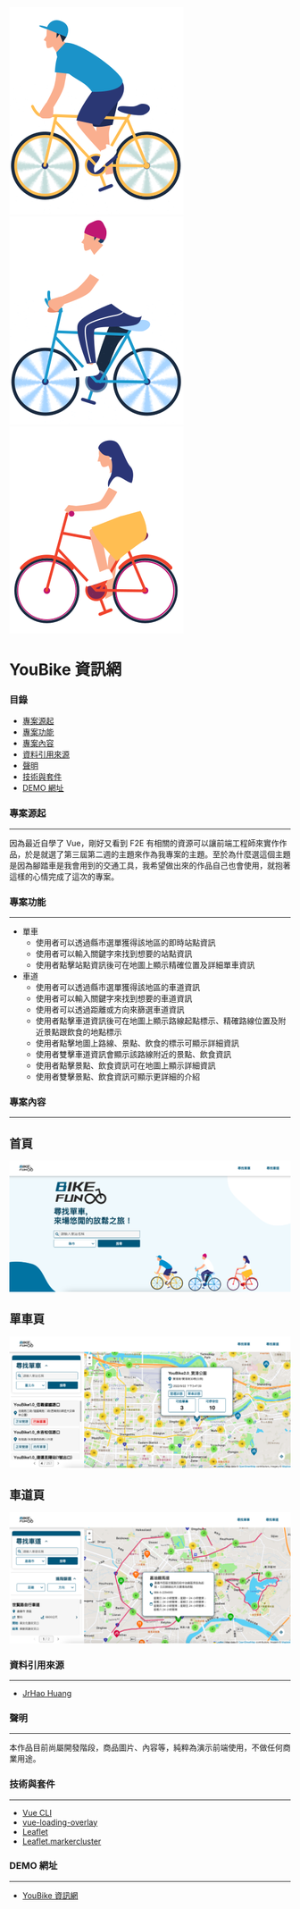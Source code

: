 ![GITHUB](https://github.com/bagoyammy6/Vue/blob/main/src/assets/rideBike2.svg)![GITHUB](https://github.com/bagoyammy6/Vue/blob/main/src/assets/rideBike1.svg)![GITHUB](https://github.com/bagoyammy6/Vue/blob/main/src/assets/rideBike3.svg)
# YouBike 資訊網
### 目錄
- [專案源起](https://github.com/bagoyammy6/Vue#%E5%B0%88%E6%A1%88%E6%BA%90%E8%B5%B7)
- [專案功能](https://github.com/bagoyammy6/Vue#%E5%B0%88%E6%A1%88%E5%8A%9F%E8%83%BD)
- [專案內容](https://github.com/bagoyammy6/Vue#%E5%B0%88%E6%A1%88%E5%85%A7%E5%AE%B9)
- [資料引用來源](https://github.com/bagoyammy6/Vue#%E8%B3%87%E6%96%99%E5%BC%95%E7%94%A8%E4%BE%86%E6%BA%90)
- [聲明](https://github.com/bagoyammy6/Vue#%E8%81%B2%E6%98%8E)
- [技術與套件](https://github.com/bagoyammy6/Vue#%E6%8A%80%E8%A1%93%E8%88%87%E5%A5%97%E4%BB%B6)
- [DEMO 網址](https://github.com/bagoyammy6/Vue#demo-%E7%B6%B2%E5%9D%80)
### 專案源起
---
因為最近自學了 Vue，剛好又看到 F2E 有相關的資源可以讓前端工程師來實作作品，於是就選了第三屆第二週的主題來作為我專案的主題。至於為什麼選這個主題是因為腳踏車是我會用到的交通工具，我希望做出來的作品自己也會使用，就抱著這樣的心情完成了這次的專案。
### 專案功能
---
- 單車
  - 使用者可以透過縣市選單獲得該地區的即時站點資訊
  - 使用者可以輸入關鍵字來找到想要的站點資訊
  - 使用者點擊站點資訊後可在地圖上顯示精確位置及詳細單車資訊
- 車道
  - 使用者可以透過縣市選單獲得該地區的車道資訊
  - 使用者可以輸入關鍵字來找到想要的車道資訊
  - 使用者可以透過距離或方向來篩選車道資訊
  - 使用者點擊車道資訊後可在地圖上顯示路線起點標示、精確路線位置及附近景點跟飲食的地點標示
  - 使用者點擊地圖上路線、景點、飲食的標示可顯示詳細資訊
  - 使用者雙擊車道資訊會顯示該路線附近的景點、飲食資訊
  - 使用者點擊景點、飲食資訊可在地圖上顯示詳細資訊
  - 使用者雙擊景點、飲食資訊可顯示更詳細的介紹
### 專案內容
---
## 首頁
![GITHUB](https://github.com/bagoyammy6/Vue/blob/main/src/assets/homePage.png)
## 單車頁
![GITHUB](https://github.com/bagoyammy6/Vue/blob/main/src/assets/bikePage.png)
## 車道頁
![GITHUB](https://github.com/bagoyammy6/Vue/blob/main/src/assets/roadPage.png)
### 資料引用來源
---
* [JrHao Huang](https://www.behance.net/hungjihao)
### 聲明
---
本作品目前尚屬開發階段，商品圖片、內容等，純粹為演示前端使用，不做任何商業用途。
### 技術與套件
---
* [Vue CLI](https://cli.vuejs.org/)
* [vue-loading-overlay](https://github.com/ankurk91/vue-loading-overlay)
* [Leaflet](https://leafletjs.com/)
* [Leaflet.markercluster](https://github.com/Leaflet/Leaflet.markercluster)
### DEMO 網址
---
* [YouBike 資訊網](https://bagoyammy6.github.io/Vue/)
